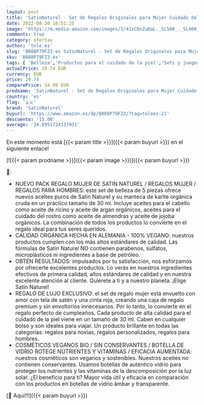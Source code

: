 ```yaml
---
layout: post
title: 'SatinNaturel - Set de Regalos Originales para Mujer Cuidado del Cuerpo ORGÁNICO 5x30 ml – Manteca de Karite  Aceite de Argan  de Jojoba  de Almendras y de Ricino - Caja Regalo Mujer Vegano Bio - Regalos para Mujer'
date: 2022-08-30 16:51:25
image: 'https://m.media-amazon.com/images/I/41zCDnZuDaL._SL500_._SL400_.jpg'
comments: true
category: ofertas
author: 'tole.es'
slug: 'B088P79FZ3-es SatinNaturel - Set de Regalos Originales para Mujer...'
sku: 'B088P79FZ3-es'
tags: [ 'Belleza','Productos para el cuidado de la piel','Sets y juegos para el cuidado de la piel','de','regalo','satinnaturel','set','🇪🇸', ]
actualPrice: 29.74 EUR
currency: EUR
price: 29.74
comparePrice: 34.99 EUR
prodname: 'SatinNaturel - Set de Regalos Originales para Mujer Cuidado del Cuerpo ORGÁNICO 5x30 ml – Manteca de Karite  Aceite de Argan  de Jojoba  de Almendras y de Ricino - Caja Regalo Mujer Vegano Bio - Regalos para Mujer'
country: 'es'
flag: '🇪🇸'
brand: 'SatinNaturel'
buyurl: 'https://www.amazon.es/dp/B088P79FZ3/?tag=tolees-21'
descuento: '15.00'
average: '34.8951724137931'
---
```


En este momento está [{{< param title >}}]({{< param buyurl >}}) en el siguiente enlace!

[![{{< param prodname >}}]({{< param image >}})]({{< param buyurl >}})

🔎:

- NUEVO PACK REGALO MUJER DE SATIN NATUREL / REGALOS MUJER / REGALOS PARA HOMBRES: este set de belleza de 5 piezas ofrece nuevos aceites puros de Satin Naturel y su manteca de karite orgánica cruda en un práctico tamaño de 30 ml. Incluye aceites para el cabello como aceite de ricino y aceite de argan orgánicos, aceites para el cuidado del rostro como aceite de almendras y aceite de jojoba orgánicos. La combinación de todos los productos lo convierte en el regalo ideal para tus seres queridos.
- CALIDAD ORGÁNICA HECHA EN ALEMANIA - 100% VEGANO: nuestros productos cumplen con los más altos estándares de calidad. Las fórmulas de Satin Naturel NO contienen parabenos, sulfatos, microplásticos ni ingredientes a base de petróleo.
- OBTÉN RESULTADOS: impulsados por tu satisfacción, nos esforzamos por ofrecerte excelentes productos. Lo verás en nuestros ingredientes efectivos de primera calidad, altos estándares de calidad y en nuestra excelente atención al cliente. Quiérete a ti y a nuestro planeta. ¡Elige Satin Naturel!
- REGALO DE LUJO EXCLUSIVO: el set de regalo mujer está envuelto con amor con tela de satén y una cinta roja, creando una caja de regalo premium y sin envoltorios innecesarios. Por lo tanto, lo convierte en el regalo perfecto de cumpleaños. Cada producto de alta calidad para el cuidado de la piel viene en un tamaño de 30 ml. Caben en cualquier bolso y son ideales para viajar. Un producto brillante en todas las categorías: regalos para novias, regalos personalizados, regalos para hombres.
- COSMÉTICOS VEGANOS BIO / SIN CONSERVANTES / BOTELLA DE VIDRIO ROTEGE NUTRIENTES Y VITAMINAS / EFICACIA AUMENTADA: nuestros cosméticos son veganos y sostenibles. Nuestros aceites no contienen conservantes. Usamos botellas de auténtico vidrio para proteger los nutrientes y las vitaminas de la descomposición por la luz solar. ¿El beneficio para ti? Mayor vida útil y eficacia en comparación con los productos en botellas de vidrio ámbar y transparente.

[🛒 Aquí!!!]({{< param buyurl >}})
